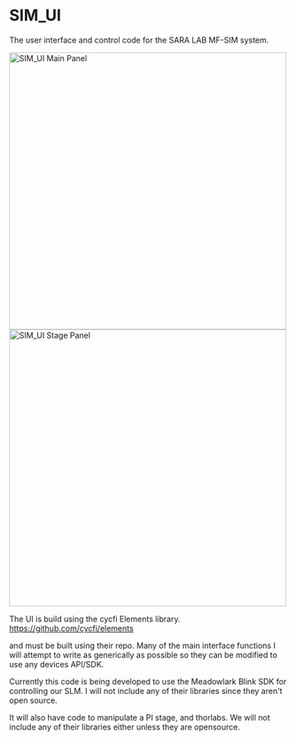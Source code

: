 # SIM_UI
The user interface and control code for the SARA LAB MF-SIM system.

<img src="https://github.com/SaraLab-Group/SIM_UI/blob/main/elements%20SIM%20UI/SIM_UI.png" alt="SIM_UI Main Panel" width="500"/>
<img src="https://github.com/SaraLab-Group/SIM_UI/blob/main/elements%20SIM%20UI/SIM_UI_Stage.png" alt="SIM_UI Stage Panel" width="500"/>

The UI is build using the cycfi Elements library.
https://github.com/cycfi/elements

and must be built using their repo.
Many of the main interface functions I will attempt to write as generically as possible so they can be modified to use any devices API/SDK.

Currently this code is being developed to use the Meadowlark Blink SDK for controlling our SLM. I will not include any of their libraries since they aren't open source.

It will also have code to manipulate a PI stage, and thorlabs. We will not include any of their libraries either unless they are opensource.
